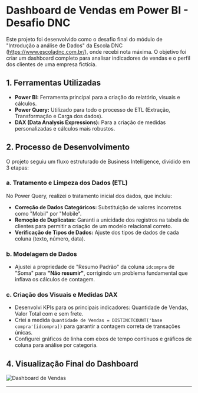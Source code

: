 # Dashboard de Vendas em Power BI - Desafio DNC

Este projeto foi desenvolvido como o desafio final do módulo de "Introdução a análise de Dados" da Escola DNC (https://www.escoladnc.com.br/), onde recebi nota máxima. O objetivo foi criar um dashboard completo para analisar indicadores de vendas e o perfil dos clientes de uma empresa fictícia.

## 1. Ferramentas Utilizadas
* **Power BI:** Ferramenta principal para a criação do relatório, visuais e cálculos.
* **Power Query:** Utilizado para todo o processo de ETL (Extração, Transformação e Carga dos dados).
* **DAX (Data Analysis Expressions):** Para a criação de medidas personalizadas e cálculos mais robustos.

## 2. Processo de Desenvolvimento
O projeto seguiu um fluxo estruturado de Business Intelligence, dividido em 3 etapas:

### a. Tratamento e Limpeza dos Dados (ETL)
No Power Query, realizei o tratamento inicial dos dados, que incluiu:
- **Correção de Dados Categóricos:** Substituição de valores incorretos como "Mobil" por "Mobile".
- **Remoção de Duplicatas:** Garanti a unicidade dos registros na tabela de clientes para permitir a criação de um modelo relacional correto.
- **Verificação de Tipos de Dados:** Ajuste dos tipos de dados de cada coluna (texto, número, data).

### b. Modelagem de Dados
- Ajustei a propriedade de "Resumo Padrão" da coluna `idcompra` de "Soma" para **"Não resumir"**, corrigindo um problema fundamental que inflava os cálculos de contagem.

### c. Criação dos Visuais e Medidas DAX
- Desenvolvi KPIs para os principais indicadores: Quantidade de Vendas, Valor Total com e sem frete.
- Criei a medida `Quantidade de Vendas = DISTINCTCOUNT('base compra'[idcompra])` para garantir a contagem correta de transações únicas.
- Configurei gráficos de linha com eixos de tempo contínuos e gráficos de coluna para análise por categoria.

## 4. Visualização Final do Dashboard
![Dashboard de Vendas](![RID220310_Desafio01-1](https://github.com/user-attachments/assets/98de2a49-fe8b-4b45-8317-13adb2da8758)
)

---
